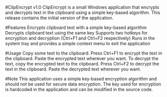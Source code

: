 #ClipEncrypt v1.0
ClipEncrypt is a small Windows application that encrypts and decrypts text in the clipboard using a simple key-based algorithm. This release contains the initial version of the application.

#Features
Encrypts clipboard text with a simple key-based algorithm
Decrypts clipboard text using the same key
Supports two hotkeys for encryption and decryption (Ctrl+F1 and Ctrl+F2 respectively)
Runs in the system tray and provides a simple context menu to exit the application

#Usage
Copy some text to the clipboard.
Press Ctrl+F1 to encrypt the text in the clipboard.
Paste the encrypted text wherever you want.
To decrypt the text, copy the encrypted text to the clipboard.
Press Ctrl+F2 to decrypt the text in the clipboard.
Paste the decrypted text wherever you want.

#Note
This application uses a simple key-based encryption algorithm and should not be used for secure data encryption.
The key used for encryption is hardcoded in the application and can be modified in the source code.
